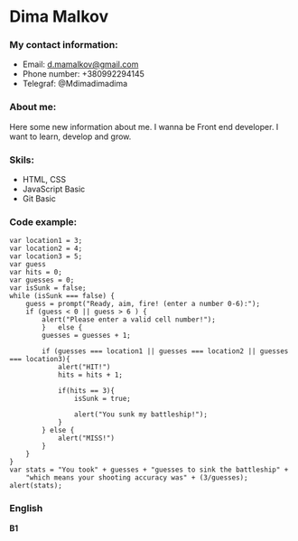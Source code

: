 # Dima Malkov

### My contact information:

* Email: d.mamalkov@gmail.com
* Phone number: +380992294145
* Telegraf: @Mdimadimadima

### About me:
Here some new information about me. I wanna be Front end developer. I want to learn, develop and grow.
### Skils:
* HTML, CSS
* JavaScript Basic
* Git Basic
### Code example:

    var location1 = 3;
    var location2 = 4;
    var location3 = 5;
    var guess
    var hits = 0;
    var guesses = 0;
    var isSunk = false;
    while (isSunk === false) {
        guess = prompt("Ready, aim, fire! (enter a number 0-6):");
        if (guess < 0 || guess > 6 ) {
            alert("Please enter a valid cell number!");
            }   else {
            guesses = guesses + 1;

            if (guesses === location1 || guesses === location2 || guesses === location3){
                alert("HIT!")
                hits = hits + 1;

                if(hits == 3){
                    isSunk = true;

                    alert("You sunk my battleship!");
                }
            } else {
                alert("MISS!")
            }
        }
    }
    var stats = "You took" + guesses + "guesses to sink the battleship" +
        "which means your shooting accuracy was" + (3/guesses);
    alert(stats);

### English
**B1**
